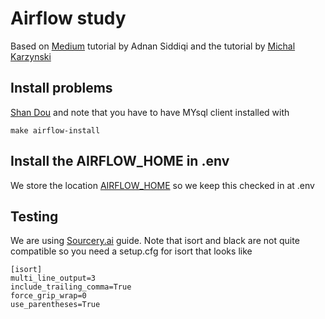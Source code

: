# Airflow study

Based on [Medium](https://towardsdatascience.com/getting-started-with-apache-airflow-df1aa77d7b1b) tutorial
by Adnan Siddiqi and the tutorial by
[Michal Karzynski](http://michal.karzynski.pl/blog/2017/03/19/developing-workflows-with-apache-airflow/)

## Install problems

[Shan Dou](https://medium.com/@shandou/pipenv-install-mysqlclient-on-macosx-7c253b0112f2) and note that you have to have MYsql client installed with

```
make airflow-install
```

## Install the AIRFLOW_HOME in .env

We store the location [AIRFLOW_HOME](https://stackoverflow.com/questions/56890937/how-to-use-apache-airflow-in-a-virtual-environment) so we keep this checked in at .env


## Testing
We are using [Sourcery.ai](https://sourcery.ai/blog/python-best-practices/)
guide. Note that isort and black are not quite compatible so you need a
setup.cfg for isort that looks like

```
[isort]
multi_line_output=3
include_trailing_comma=True
force_grip_wrap=0
use_parentheses=True
```
